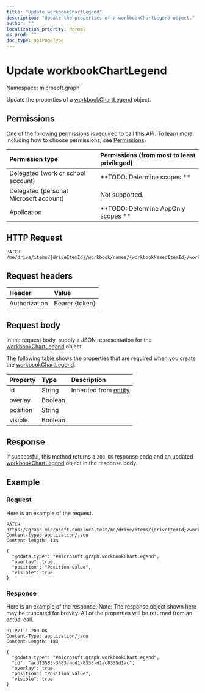 ```yaml
---
title: "Update workbookChartLegend"
description: "Update the properties of a workbookChartLegend object."
author: ""
localization_priority: Normal
ms.prod: ""
doc_type: apiPageType
---
```


# Update workbookChartLegend

Namespace: microsoft.graph

Update the properties of a [workbookChartLegend](../resources/workbookchartlegend.md) object.

## Permissions
One of the following permissions is required to call this API. To learn more, including how to choose permissions, see [Permissions](/concepts/permissions-reference.md).

|Permission type|Permissions (from most to least privileged)|
|:---|:---|
|Delegated (work or school account)|**TODO: Determine scopes **|
|Delegated (personal Microsoft account)|Not supported.|
|Application|**TODO: Determine AppOnly scopes **|

## HTTP Request
<!-- {
  "blockType": "ignored"
}
-->
``` http
PATCH /me/drive/items/{driveItemId}/workbook/names/{workbookNamedItemId}/worksheet/charts/{workbookChartId}/legend
```

## Request headers
|Header|Value|
|:---|:---|
|Authorization|Bearer {token}|

## Request body
In the request body, supply a JSON representation for the [workbookChartLegend](../resources/workbookchartlegend.md) object.

The following table shows the properties that are required when you create the [workbookChartLegend](../resources/workbookchartlegend.md).

|Property|Type|Description|
|:---|:---|:---|
|id|String| Inherited from [entity](../resources/entity.md)|
|overlay|Boolean||
|position|String||
|visible|Boolean||



## Response
If successful, this method returns a `200 OK` response code and an updated [workbookChartLegend](../resources/workbookchartlegend.md) object in the response body.

## Example

### Request
Here is an example of the request.
<!-- {
  "blockType": "request",
  "name": "update_workbookchartlegend"
}
-->
``` http
PATCH https://graph.microsoft.com/localtest/me/drive/items/{driveItemId}/workbook/names/{workbookNamedItemId}/worksheet/charts/{workbookChartId}/legend
Content-type: application/json
Content-length: 134

{
  "@odata.type": "#microsoft.graph.workbookChartLegend",
  "overlay": true,
  "position": "Position value",
  "visible": true
}
```

### Response
Here is an example of the response. Note: The response object shown here may be truncated for brevity. All of the properties will be returned from an actual call.
<!-- {
  "blockType": "response",
  "truncated": true
}
-->
``` http
HTTP/1.1 200 OK
Content-Type: application/json
Content-Length: 183

{
  "@odata.type": "#microsoft.graph.workbookChartLegend",
  "id": "acd13583-3583-acd1-8335-d1ac8335d1ac",
  "overlay": true,
  "position": "Position value",
  "visible": true
}
```

